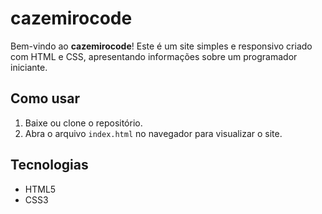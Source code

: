 # cazemirocode
 

Bem-vindo ao **cazemirocode**! Este é um site simples e responsivo criado com HTML e CSS, apresentando informações sobre um programador iniciante.

## Como usar

1. Baixe ou clone o repositório.
2. Abra o arquivo `index.html` no navegador para visualizar o site.

## Tecnologias

- HTML5
- CSS3